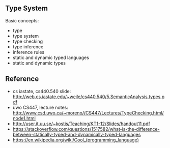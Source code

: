 ## Type System

Basic concepts:
- type
- type system
- type checking
- type inference
- inference rules
- static and dynamic typed languages
- static and dynamic types

## Reference

- cs iastate, cs440.540 slide: <http://web.cs.iastate.edu/~weile/cs440.540/5.SemanticAnalysis.types.pdf>
- uwo CS447, lecture notes: <http://www.csd.uwo.ca/~moreno//CS447/Lectures/TypeChecking.html/node1.html>
- <http://user.it.uu.se/~kostis/Teaching/KT1-12/Slides/handout11.pdf>
- <https://stackoverflow.com/questions/1517582/what-is-the-difference-between-statically-typed-and-dynamically-typed-languages>
- <https://en.wikipedia.org/wiki/Cool_(programming_language)>
